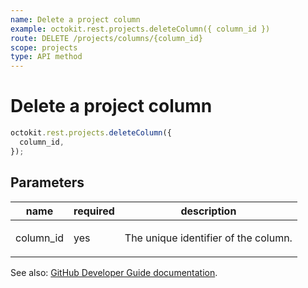 ```yaml
---
name: Delete a project column
example: octokit.rest.projects.deleteColumn({ column_id })
route: DELETE /projects/columns/{column_id}
scope: projects
type: API method
---
```


# Delete a project column

```js
octokit.rest.projects.deleteColumn({
  column_id,
});
```

## Parameters

<table>
  <thead>
    <tr>
      <th>name</th>
      <th>required</th>
      <th>description</th>
    </tr>
  </thead>
  <tbody>
    <tr><td>column_id</td><td>yes</td><td>

The unique identifier of the column.

</td></tr>
  </tbody>
</table>

See also: [GitHub Developer Guide documentation](https://docs.github.com/rest/reference/projects#delete-a-project-column).
